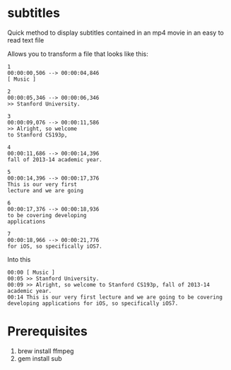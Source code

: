 subtitles
=========

Quick method to display subtitles contained in an mp4 movie in an easy to read text file

Allows you to transform a file that looks like this:

```Textfile
1
00:00:00,506 --> 00:00:04,846
[ Music ]
 
2
00:00:05,346 --> 00:00:06,346
>> Stanford University.
 
3
00:00:09,076 --> 00:00:11,586
>> Alright, so welcome
to Stanford CS193p,
 
4
00:00:11,686 --> 00:00:14,396
fall of 2013-14 academic year.
 
5
00:00:14,396 --> 00:00:17,376
This is our very first
lecture and we are going
 
6
00:00:17,376 --> 00:00:18,936
to be covering developing
applications
 
7
00:00:18,966 --> 00:00:21,776
for iOS, so specifically iOS7.
```

Into this

```Textfile
00:00 [ Music ]
00:05 >> Stanford University.
00:09 >> Alright, so welcome to Stanford CS193p, fall of 2013-14 academic year.
00:14 This is our very first lecture and we are going to be covering developing applications for iOS, so specifically iOS7.
```

Prerequisites
=============

1. brew install ffmpeg
2. gem install sub
